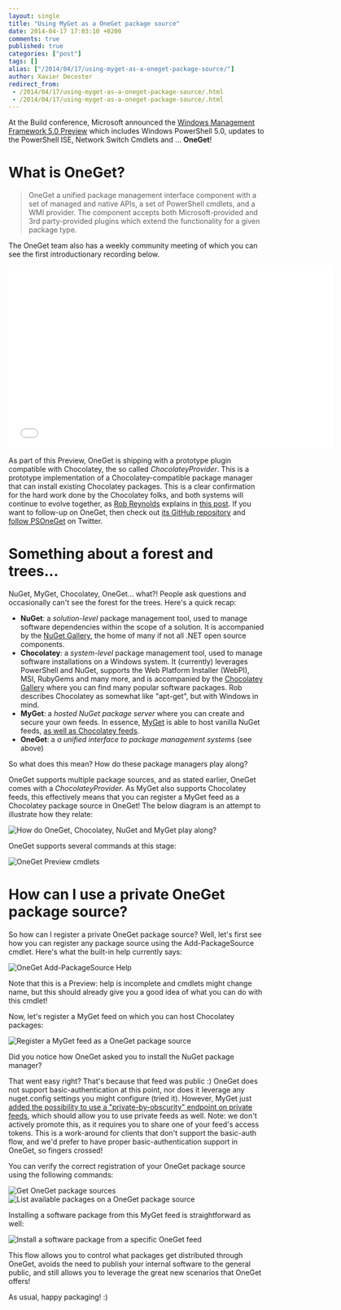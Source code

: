 ```yaml
---
layout: single
title: "Using MyGet as a OneGet package source"
date: 2014-04-17 17:03:10 +0200
comments: true
published: true
categories: ["post"]
tags: []
alias: ["/2014/04/17/using-myget-as-a-oneget-package-source/"]
author: Xavier Decoster
redirect_from:
 - /2014/04/17/using-myget-as-a-oneget-package-source/.html
 - /2014/04/17/using-myget-as-a-oneget-package-source/.html
---
```

<p>At the Build conference, Microsoft announced the <a href="http://www.microsoft.com/en-eg/download/details.aspx?id=42316" target="_blank" title="Windows Management Framework 5.0 Preview">Windows Management Framework 5.0 Preview</a> which includes Windows PowerShell 5.0, updates to the PowerShell ISE, Network Switch Cmdlets and ... <b>OneGet</b>!</p>

<h1>What is OneGet?</h1>


<blockquote>OneGet a unified package management interface component with a set of managed and native APIs, a set of PowerShell cmdlets, and a WMI provider. The component accepts both Microsoft-provided and 3rd party-provided plugins which extend the functionality for a given package type.
</blockquote>


<p>The OneGet team also has a weekly community meeting of which you can see the first introductionary recording below.</p>

<iframe width="640" height="360" src="//www.youtube-nocookie.com/embed/r0yfCSAGCLM" frameborder="0" allowfullscreen></iframe>

<p>As part of this Preview, OneGet is shipping with a prototype plugin compatible with Chocolatey, the so called <i>ChocolateyProvider</i>. This is a prototype implementation of a Chocolatey-compatible package manager that can install existing Chocolatey packages. This is a clear confirmation for the hard work done by the Chocolatey folks, and both systems will continue to evolve together, as <a href="https://twitter.com/ferventcoder" target="_blank">Rob Reynolds</a> explains in <a href="https://groups.google.com/forum/#!topic/chocolatey/a8WdEoF-M58" target="_blank">this post</a>. If you want to follow-up on OneGet, then check out <a href="https://github.com/OneGet/oneget" target="_blank">its GitHub repository</a> and <a href="https://twitter.com/PSOneGet" target="_blank">follow PSOneGet</a> on Twitter.</p>

<h1>Something about a forest and trees...</h1>

<p>NuGet, MyGet, Chocolatey, OneGet... what?! People ask questions and occasionally can't see the forest for the trees. Here's a quick recap:</p>

<ul>
<li><b>NuGet</b>: a <i>solution-level</i> package management tool, used to manage software dependencies within the scope of a solution. It is accompanied by the <a href="http://nuget.org" target="_blank">NuGet Gallery</a>, the home of many if not all .NET open source components.</li>
<li><b>Chocolatey</b>: a <i>system-level</i> package management tool, used to manage software installations on a Windows system. It (currently) leverages PowerShell and NuGet, supports the Web Platform Installer (WebPI), MSI, RubyGems and many more, and is accompanied by the <a href="http://chocolatey.org" target="_blank">Chocolatey Gallery</a> where you can find many popular software packages. Rob describes Chocolatey as somewhat like "apt-get", but with Windows in mind.</li>
<li><b>MyGet</b>: a <i>hosted NuGet package server</i> where you can create and secure your own feeds. In essence, <a href="https://www.myget.org" target="_blank">MyGet</a> is able to host vanilla NuGet feeds, <a href="http://docs.myget.org/docs/reference/package-sources" target="_blank">as well as Chocolatey feeds</a>.</li>
<li><b>OneGet</b>: a <i>a unified interface to package management systems</i> (see above)</li>
</ul>

<p>So what does this mean? How do these package managers play along?</p>

<p>OneGet supports multiple package sources, and as stated earlier, OneGet comes with a <i>ChocolateyProvider</i>. As MyGet also supports Chocolatey feeds, this effectively means that you can register a MyGet feed as a Chocolatey package source in OneGet! The below diagram is an attempt to illustrate how they relate:</p>

<p><img src="https://xavierdecosterblog.blob.core.windows.net/blog/2014-04-18/2014-04-17_1958.png" alt="How do OneGet, Chocolatey, NuGet and MyGet play along?" style="max-width:650px;"/></p>

<p>OneGet supports several commands at this stage:</p>

<p><img src="https://xavierdecosterblog.blob.core.windows.net/blog/2014-04-18/2014-04-04_1058.png" alt="OneGet Preview cmdlets" style="max-width:650px"/></p>

<h1>How can I use a private OneGet package source?</h1>

<p>So how can I register a private OneGet package source? Well, let's first see how you can register any package source using the Add-PackageSource cmdlet. Here's what the built-in help currently says:</p>

<p><img src="https://xavierdecosterblog.blob.core.windows.net/blog/2014-04-18/2014-04-04_1101.png" alt="OneGet Add-PackageSource Help" style="max-width:650px;"/></p>

<p>Note that this is a Preview: help is incomplete and cmdlets might change name, but this should already give you a good idea of what you can do with this cmdlet!</p>

<p>Now, let's register a MyGet feed on which you can host Chocolatey packages:</p>

<p><img src="https://xavierdecosterblog.blob.core.windows.net/blog/2014-04-18/2014-04-04_1128.png" alt="Register a MyGet feed as a OneGet package source" style="max-width:650px;"/></p>

<p>Did you notice how OneGet asked you to install the NuGet package manager?</p>

<p>That went easy right? That's because that feed was public :) OneGet does not support basic-authentication at this point, nor does it leverage any nuget.config settings you might configure (tried it). However, MyGet just <a href="http://docs.myget.org/docs/reference/feed-endpoints" target="_blank">added the possibility to use a "private-by-obscurity" endpoint on private feeds</a>, which should allow you to use private feeds as well. Note: we don't actively promote this, as it requires you to share one of your feed's access tokens. This is a work-around for clients that don't support the basic-auth flow, and we'd prefer to have proper basic-authentication support in OneGet, so fingers crossed!</p>

<p>You can verify the correct registration of your OneGet package source using the following commands:</p>

<p><img src="https://xavierdecosterblog.blob.core.windows.net/blog/2014-04-18/2014-04-04_1129.png" alt="Get OneGet package sources" style="max-width:650px;"/>
<img src="https://xavierdecosterblog.blob.core.windows.net/blog/2014-04-18/2014-04-04_1134.png" alt="List available packages on a OneGet package source" style="max-width:650px;"/></p>

<p>Installing a software package from this MyGet feed is straightforward as well:</p>

<p><img src="https://xavierdecosterblog.blob.core.windows.net/blog/2014-04-18/2014-04-04_1141_001.png" alt="Install a software package from a specific OneGet feed" style="max-width:650px;"/></p>

<p>This flow allows you to control what packages get distributed through OneGet, avoids the need to publish your internal software to the general public, and still allows you to leverage the great new scenarios that OneGet offers!</p>

<p>As usual, happy packaging! :)</p>
